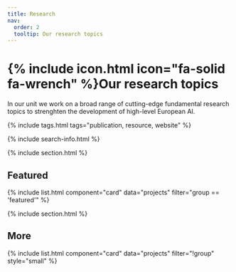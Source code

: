 ```yaml
---
title: Research
nav:
  order: 2
  tooltip: Our research topics
---
```


# {% include icon.html icon="fa-solid fa-wrench" %}Our research topics

In our unit we work on a broad range of cutting-edge fundamental research topics to strenghten the development of high-level European AI.

{% include tags.html tags="publication, resource, website" %}

{% include search-info.html %}

{% include section.html %}

## Featured

{% include list.html component="card" data="projects" filter="group == 'featured'" %}

{% include section.html %}

## More

{% include list.html component="card" data="projects" filter="!group" style="small" %}
